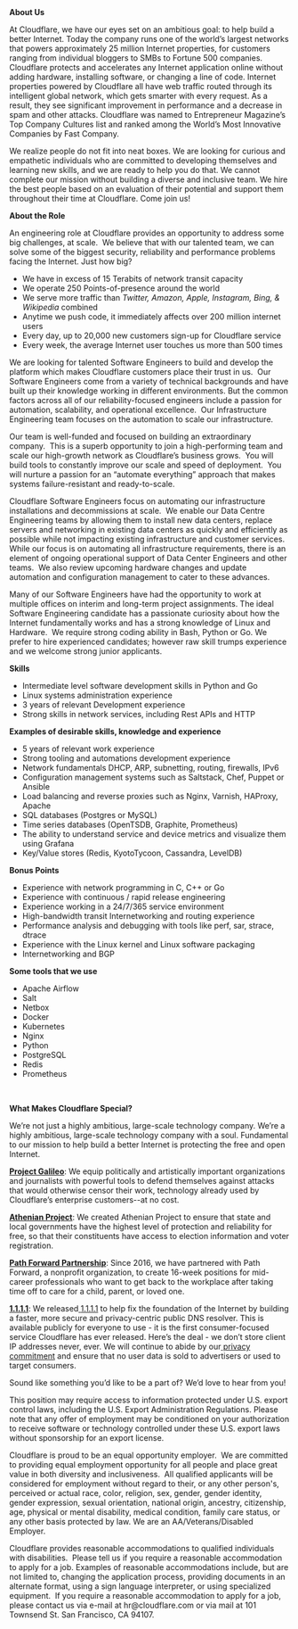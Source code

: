 <div class="content-intro">
	<div><strong>About Us</strong></div>
	<div>
		<p><span style="font-weight: 400;">At Cloudflare, we have our eyes set on an ambitious goal: to help build a better Internet. Today the company runs one of the world’s largest networks that powers approximately 25 million Internet properties, for customers ranging from individual bloggers to SMBs to Fortune 500 companies. Cloudflare protects and accelerates any Internet application online without adding hardware, installing software, or changing a line of code. Internet properties powered by Cloudflare all have web traffic routed through its intelligent global network, which gets smarter with every request. As a result, they see significant improvement in performance and a decrease in spam and other attacks. Cloudflare was named to Entrepreneur Magazine’s Top Company Cultures list and ranked among the World’s Most Innovative Companies by Fast Company.</span><span style="font-weight: 400;">&nbsp;</span></p>
		<p><span style="font-weight: 400;">We realize people do not fit into neat boxes. We are looking for curious and empathetic individuals who are committed to developing themselves and learning new skills, and we are ready to help you do that. We cannot complete our mission without building a diverse and inclusive team. We hire the best people based on an evaluation of their potential and support them throughout their time at Cloudflare. Come join us!&nbsp;</span></p>
	</div>
</div>
<p><strong>About the Role</strong></p>
<p><span style="font-weight: 400;">An engineering role at Cloudflare provides an opportunity to address some big challenges, at scale.&nbsp; We believe that with our talented team, we can solve some of the biggest security, reliability and performance problems facing the Internet. Just how big?&nbsp;&nbsp;</span></p>
<ul>
	<li style="font-weight: 400;"><span style="font-weight: 400;">We have in excess of 15 Terabits of network transit capacity</span></li>
	<li style="font-weight: 400;"><span style="font-weight: 400;">We operate 250 Points-of-presence around the world</span></li>
	<li style="font-weight: 400;"><span style="font-weight: 400;">We serve more traffic than </span><em><span style="font-weight: 400;">Twitter, Amazon, Apple, Instagram, Bing, &amp; Wikipedia </span></em><span style="font-weight: 400;">combined</span></li>
	<li style="font-weight: 400;"><span style="font-weight: 400;">Anytime we push code, it immediately affects over 200 million internet users</span></li>
	<li style="font-weight: 400;"><span style="font-weight: 400;">Every day, up to 20,000 new customers sign-up for Cloudflare service</span></li>
	<li style="font-weight: 400;"><span style="font-weight: 400;">Every week, the average Internet user touches us more than 500 times</span></li>
</ul>
<p><span style="font-weight: 400;">We are looking for talented Software Engineers to build and develop the platform which makes Cloudflare customers place their trust in us.&nbsp; Our Software Engineers come from a variety of technical backgrounds and have built up their knowledge working in different environments. But the common factors across all of our reliability-focused engineers include a passion for automation, scalability, and operational excellence.&nbsp; Our Infrastructure Engineering team focuses on the automation to scale our infrastructure.</span></p>
<p><span style="font-weight: 400;">Our team is well-funded and focused on building an extraordinary company.&nbsp; This is a superb opportunity to join a high-performing team and scale our high-growth network as Cloudflare’s business grows.&nbsp; You will build tools to constantly improve our scale and speed of deployment.&nbsp; You will nurture a passion for an “automate everything” approach that makes systems failure-resistant and ready-to-scale.&nbsp;&nbsp;&nbsp;</span></p>
<p><span style="font-weight: 400;">Cloudflare Software Engineers focus on automating our infrastructure installations and decommissions at scale.&nbsp; We enable our Data Centre Engineering teams by allowing them to install new data centers, replace servers and networking in existing data centers as quickly and efficiently as possible while not impacting existing infrastructure and customer services.&nbsp; While our focus is on automating all infrastructure requirements, there is an element of ongoing operational support of Data Center Engineers and other teams.&nbsp; We also review upcoming hardware changes and update automation and configuration management to cater to these advances.</span></p>
<p><span style="font-weight: 400;">Many of our Software Engineers have had the opportunity to work at multiple offices on interim and long-term project assignments. The ideal Software Engineering candidate has a passionate curiosity about how the Internet fundamentally works and has a strong knowledge of Linux and Hardware.&nbsp; We require strong coding ability in Bash, Python or Go. We prefer to hire experienced candidates; however raw skill trumps experience and we welcome strong junior applicants.</span></p>
<p><strong>Skills</strong></p>
<ul>
	<li style="font-weight: 400;"><span style="font-weight: 400;">Intermediate level software development skills in Python and Go</span></li>
	<li style="font-weight: 400;"><span style="font-weight: 400;">Linux systems administration experience</span></li>
	<li style="font-weight: 400;"><span style="font-weight: 400;">3 years of relevant Development experience</span></li>
	<li style="font-weight: 400;"><span style="font-weight: 400;">Strong skills in network services, including Rest APIs and HTTP</span></li>
</ul>
<p><strong>Examples of desirable skills, knowledge and experience</strong></p>
<ul>
	<li style="font-weight: 400;"><span style="font-weight: 400;">5 years of relevant work experience</span></li>
	<li style="font-weight: 400;"><span style="font-weight: 400;">Strong tooling and automations development experience</span></li>
	<li style="font-weight: 400;"><span style="font-weight: 400;">Network fundamentals DHCP, ARP, subnetting, routing, firewalls, IPv6</span></li>
	<li style="font-weight: 400;"><span style="font-weight: 400;">Configuration management systems such as Saltstack, Chef, Puppet or Ansible</span></li>
	<li style="font-weight: 400;"><span style="font-weight: 400;">Load balancing and reverse proxies such as Nginx, Varnish, HAProxy, Apache</span></li>
	<li style="font-weight: 400;"><span style="font-weight: 400;">SQL databases (Postgres or MySQL)</span></li>
	<li style="font-weight: 400;"><span style="font-weight: 400;">Time series databases (OpenTSDB, Graphite, Prometheus)</span></li>
	<li style="font-weight: 400;"><span style="font-weight: 400;">The ability to understand service and device metrics and visualize them using Grafana</span></li>
	<li style="font-weight: 400;"><span style="font-weight: 400;">Key/Value stores (Redis, KyotoTycoon, Cassandra, LevelDB)</span></li>
</ul>
<p><strong>Bonus Points</strong></p>
<ul>
	<li style="font-weight: 400;"><span style="font-weight: 400;">Experience with network programming in C, C++ or Go</span></li>
	<li style="font-weight: 400;"><span style="font-weight: 400;">Experience with continuous / rapid release engineering</span></li>
	<li style="font-weight: 400;"><span style="font-weight: 400;">Experience working in a 24/7/365 service environment</span></li>
	<li style="font-weight: 400;"><span style="font-weight: 400;">High-bandwidth transit Internetworking and routing experience</span></li>
	<li style="font-weight: 400;"><span style="font-weight: 400;">Performance analysis and debugging with tools like perf, sar, strace, dtrace</span></li>
	<li style="font-weight: 400;"><span style="font-weight: 400;">Experience with the Linux kernel and Linux software packaging</span></li>
	<li style="font-weight: 400;"><span style="font-weight: 400;">Internetworking and BGP</span></li>
</ul>
<p><strong>Some tools that we use</strong></p>
<ul>
	<li style="font-weight: 400;"><span style="font-weight: 400;">Apache Airflow&nbsp;</span></li>
	<li style="font-weight: 400;"><span style="font-weight: 400;">Salt</span></li>
	<li style="font-weight: 400;"><span style="font-weight: 400;">Netbox</span></li>
	<li style="font-weight: 400;"><span style="font-weight: 400;">Docker</span></li>
	<li style="font-weight: 400;"><span style="font-weight: 400;">Kubernetes</span></li>
	<li style="font-weight: 400;"><span style="font-weight: 400;">Nginx</span></li>
	<li style="font-weight: 400;"><span style="font-weight: 400;">Python</span></li>
	<li style="font-weight: 400;"><span style="font-weight: 400;">PostgreSQL</span></li>
	<li style="font-weight: 400;"><span style="font-weight: 400;">Redis</span></li>
	<li style="font-weight: 400;"><span style="font-weight: 400;">Prometheus</span></li>
</ul>
<p>&nbsp;</p>
<div class="content-conclusion">
	<p><strong>What Makes Cloudflare Special?</strong></p>
	<p><span style="font-weight: 400;">We’re not just a highly ambitious, large-scale technology company. We’re a highly ambitious, large-scale technology company with a soul. Fundamental to our mission to help build a better Internet is protecting the free and open Internet.</span></p>
	<p><a href="https://blog.cloudflare.com/protecting-free-expression-online/"><strong>Project Galileo</strong></a><span style="font-weight: 400;">: We equip politically and artistically important organizations and journalists with powerful tools to defend themselves against attacks that would otherwise censor their work, technology already used by Cloudflare’s enterprise customers--at no cost.</span></p>
	<p><strong><a href="https://www.cloudflare.com/athenian/">Athenian Project</a></strong><span style="font-weight: 400;">: We created Athenian Project to ensure that state and local governments have the highest level of protection and reliability for free, so that their constituents have access to election information and voter registration.</span></p>
	<p><a href="https://blog.cloudflare.com/tag/path-forward/"><strong>Path Forward Partnership</strong></a><span style="font-weight: 400;">: Since 2016, we have partnered with Path Forward, a nonprofit organization, to create 16-week positions for mid-career professionals who want to get back to the workplace after taking time off to care for a child, parent, or loved one.</span></p>
	<p><a href="https://1.1.1.1/"><strong>1.1.1.1</strong></a><span style="font-weight: 400;">: We released</span><a href="https://1.1.1.1/"> <span style="font-weight: 400;">1.1.1.1</span></a><span style="font-weight: 400;"> to help fix the foundation of the Internet by building a faster, more secure and privacy-centric public DNS resolver. This is available publicly for everyone to use - it is the first consumer-focused service Cloudflare has ever released. Here’s the deal - we don’t store client IP addresses never, ever. We will continue to abide by our</span><a href="https://developers.cloudflare.com/1.1.1.1/privacy/public-dns-resolver"> privacy commitment</a><span style="font-weight: 400;"> and ensure that no user data is sold to advertisers or used to target consumers.</span></p>
	<p><span style="font-weight: 400;">Sound like something you’d like to be a part of? We’d love to hear from you!</span></p>
	<p><span style="font-weight: 400;">This position may require access to information protected under U.S. export control laws, including the U.S. Export Administration Regulations. Please note that any offer of employment may be conditioned on your authorization to receive software or technology controlled under these U.S. export laws without sponsorship for an export license.</span></p>
	<p><span style="font-weight: 400;">Cloudflare is proud to be an equal opportunity employer. &nbsp;We are committed to providing equal employment opportunity for all people and place great value in both diversity and inclusiveness. &nbsp;All qualified applicants will be considered for employment without regard to their, or any other person's, perceived or actual</span> <span style="font-weight: 400;">race, color, religion, sex, gender, gender identity, gender expression, sexual orientation, national origin, ancestry, citizenship, age, physical or mental disability, medical condition, family care status, or any other basis protected by law. </span><span style="font-weight: 400;">We are an AA/Veterans/Disabled Employer.</span></p>
	<p><span style="font-weight: 400;">Cloudflare provides reasonable accommodations to qualified individuals with disabilities. &nbsp;Please tell us if you require a reasonable accommodation to apply for a job. Examples of reasonable accommodations include, but are not limited to, changing the application process, providing documents in an alternate format, using a sign language interpreter, or using specialized equipment. &nbsp;If you require a reasonable accommodation to apply for a job, please contact us via e-mail at </span><span style="font-weight: 400;">hr@cloudflare.com</span><span style="font-weight: 400;"> or via mail at 101 Townsend St. San Francisco, CA 94107.</span></p>
</div>